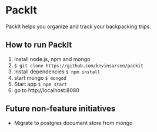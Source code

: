 PackIt
===========

PackIt helps you organize and track your backpacking trips.

How to run PackIt
-----------

1. Install node.js, npm and mongo
2. ```$ git clone https://github.com/kevinsarsen/packit```
3. Install dependencies ```$ npm install```
4. start mongo ```$ mongod```
5. Start app ```$ npm start```
6. go to http://localhost:8080

Future non-feature initiatives
-----------

- Migrate to postgres document store from mongo
